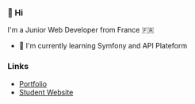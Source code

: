 ### 👋 Hi

I'm a Junior Web Developer from France 🇫🇷 

- 🚀  I'm currently learning Symfony and API Plateform

### Links
*  [Portfolio](https://liam-boudraa.fr) 
*  [Student Website](http://193.168.146.106/) 
